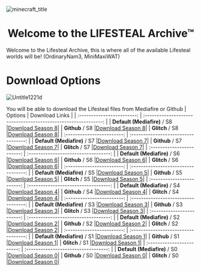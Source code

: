 ![minecraft_title](https://github.com/user-attachments/assets/37ccf41a-8e9a-44a2-8913-f187500a5fbc)
<h1 align="center">Welcome to the LIFESTEAL Archive™</h1>
Welcome to the Lifesteal Archive, this is where all of the available Lifesteal worlds will be!
(OrdinaryNam3, MiniMaxiWAT)

# Download Options
![Untitle1221d](https://github.com/user-attachments/assets/d0147cb3-ae97-45e3-bd2a-0f14679f5e06)

You will be able to download the Lifesteal files from Mediafire or Github
|            Options            |                            Download Links                             |
| :------------------------: | :------------------------------------------------------------: |
| **Default (Mediafire)** / S8 |<a href="https://unavailablels.glitch.me/">Download Season 8</a>|
|         **Github** / S8          |<a href="https://unavailablels.glitch.me/">Download Season 8</a>|
|         **Glitch** / S8          |<a href="https://unavailablels.glitch.me/">Download Season 8</a>|
| :------------------------: | :----------------------------------: |
| **Default (Mediafire)** / S7 |<a href="https://unavailablels.glitch.me/">Download Season 7</a>|
|         **Github** / S7          |<a href="https://unavailablels.glitch.me/">Download Season 7</a>|
|         **Glitch** / S7          |<a href="https://unavailablels.glitch.me/">Download Season 7</a>|
| :------------------------: | :----------------------------------: |
| **Default (Mediafire)** / S6 |<a href="https://unavailablels.glitch.me/">Download Season 6</a>|
|         **Github** / S6          |<a href="https://unavailablels.glitch.me/">Download Season 6</a>|
|         **Glitch** / S6          |<a href="https://unavailablels.glitch.me/">Download Season 6</a>|
| :------------------------: | :----------------------------------: |
| **Default (Mediafire)** / S5 |<a href="https://unavailablels.glitch.me/">Download Season 5</a>|
|         **Github** / S5          |<a href="https://unavailablels.glitch.me/">Download Season 5</a>|
|         **Glitch** / S5          |<a href="https://unavailablels.glitch.me/">Download Season 5</a>|
| :------------------------: | :----------------------------------: |
| **Default (Mediafire)** / S4 |<a href="https://unavailablels.glitch.me/">Download Season 4</a>|
|         **Github** / S4          |<a href="https://unavailablels.glitch.me/">Download Season 4</a>|
|         **Glitch** / S4          |<a href="https://unavailablels.glitch.me/">Download Season 4</a>|
| :------------------------: | :----------------------------------: |
| **Default (Mediafire)** / S3 |<a href="https://unavailablels.glitch.me/">Download Season 3</a>|
|         **Github** / S3          |<a href="https://unavailablels.glitch.me/">Download Season 3</a>|
|         **Glitch** / S3          |<a href="https://unavailablels.glitch.me/">Download Season 3</a>|
| :------------------------: | :----------------------------------: |
| **Default (Mediafire)** / S2 |<a href="https://unavailablels.glitch.me/">Download Season 2</a>|
|         **Github** / S2          |<a href="https://unavailablels.glitch.me/">Download Season 2</a>|
|         **Glitch** / S2          |<a href="https://unavailablels.glitch.me/">Download Season 2</a>|
| :------------------------: | :----------------------------------: |
| **Default (Mediafire)** / S1 |<a href="https://unavailablels.glitch.me/">Download Season 1</a>|
|         **Github** / S1          |<a href="https://unavailablels.glitch.me/">Download Season 1</a>|
|         **Glitch** / S1          |<a href="https://unavailablels.glitch.me/">Download Season 1</a>|
| :------------------------: | :----------------------------------: |
| **Default (Mediafire)** / S0 |<a href="https://unavailablels.glitch.me/">Download Season 0</a>|
|         **Github** / S0          |<a href="https://unavailablels.glitch.me/">Download Season 0</a>|
|         **Glitch** / S0          |<a href="https://unavailablels.glitch.me/">Download Season 0</a>|

